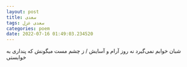 ```yaml
---
layout: post
title: سعدی
tags: سعدی غزل
categories: poem
date: 2022-07-16 01:49:03.234520
---
```


شبان خوابم نمی‌گیرد نه روز آرام و آسایش / ز چشم مست میگونش که پنداری به خوابستی